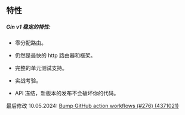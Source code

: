 ## 特性

##### Gin v1 稳定的特性:

+   零分配路由。
    
+   仍然是最快的 http 路由器和框架。
    
+   完整的单元测试支持。
    
+   实战考验。
    
+   API 冻结，新版本的发布不会破坏你的代码。
    

最后修改 10.05.2024: [Bump GitHub action workflows (#276) (4371021)](https://github.com/gin-gonic/website/commit/437102130e9320f0184a956a9e58f805e17dbdfa)